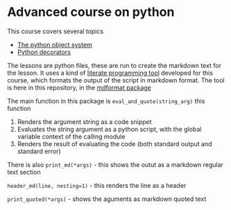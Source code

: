 # Advanced course on python

This course covers several topics

- [The python object system](https://github.com/MoserMichael/python-obj-system/blob/master/python-obj-system.md) 
- [Python decorators](https://github.com/MoserMichael/python-obj-system/blob/master/decorator.md) 

The lessons are python files, these are run to create the markdown text for the lesson.
It uses a kind of [literate programming tool](https://en.wikipedia.org/wiki/Literate_programming) developed for this course, which formats the output of the script in markdown format.
The tool is here in this repository, in the [mdformat package](https://github.com/MoserMichael/python-obj-system/tree/master/mdformat)

The main function in this package is ```eval_and_quote(string_arg)``` this function 
1. Renders the argument string as a code snippet
2. Evaluates the string argument as a python script, with the global variable context of the calling module
3. Renders the result of evaluating the code (both standard output and standard error)

There is also ```print_md(*args)``` - this shows the outut as a markdown regular text section

```header_md(line, nesting=1)``` - this renders the line as a header

```print_quoted(*args)``` - shows the aguments as markdown quoted text

